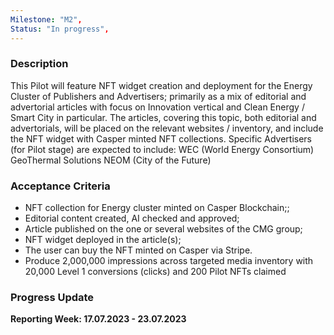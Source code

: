 ```yaml
---
Milestone: "M2",
Status: "In progress",
---
```

<!--lang:en--> 
### Description

This Pilot will feature NFT widget creation and deployment for the Energy Cluster of Publishers and Advertisers; primarily as a mix of editorial and advertorial articles with focus on Innovation vertical and Clean Energy / Smart City in particular. 
The articles, covering this topic, both editorial and advertorials, will be placed on the relevant websites / inventory, and include the NFT widget with Casper minted NFT collections. Specific Advertisers (for Pilot stage) are expected to include:
WEC (World Energy Consortium)
GeoThermal Solutions 
NEOM (City of the Future)


### Acceptance Criteria

- NFT collection for Energy cluster minted on Casper Blockchain;;
- Editorial content created, AI checked and approved;
- Article published on the one or several websites of the CMG group;
- NFT widget deployed in the article(s);
- The user can buy the NFT minted on Casper via Stripe.
- Produce 2,000,000 impressions across targeted media inventory with 20,000 Level 1 conversions (clicks) and 200 Pilot NFTs claimed



### Progress Update

**Reporting Week: 17.07.2023 - 23.07.2023**
